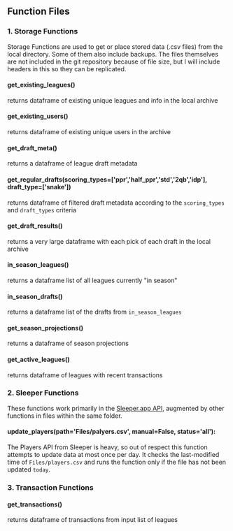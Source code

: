 ## Function Files

### 1. Storage Functions

Storage Functions are used to get or place stored data (.csv files) from the local directory. Some of them also include backups. The files themselves are not included in the git repository because of file size, but I will include headers in this so they can be replicated.

#### get_existing_leagues()

returns dataframe of existing unique leagues and info in the local archive

#### get_existing_users()

returns dataframe of existing unique users in the archive

#### get_draft_meta()

returns a dataframe of league draft metadata

#### get_regular_drafts(scoring_types=['ppr','half_ppr','std','2qb','idp'], draft_type=['snake'])

returns dataframe of filtered draft metadata according to the `scoring_types` and `draft_types` criteria

#### get_draft_results()

returns a very large dataframe with each pick of each draft in the local archive

#### in_season_leagues()

returns a dataframe list of all leagues currently "in season"

#### in_season_drafts()

returns a dataframe list of the drafts from `in_season_leagues`

#### get_season_projections()

returns a dataframe of season projections

#### get_active_leagues()

returns dataframe of leagues with recent transactions



### 2. Sleeper Functions

These functions work primarily in the [Sleeper.app API](https://docs.sleeper.app/#players), augmented by other functions in files within the same folder.

#### update_players(path='Files/palyers.csv', manual=False, status='all'):

The Players API from Sleeper is heavy, so out of respect this function attempts to update data at most once per day. It checks the last-modified time of `Files/players.csv` and runs the function only if the file has not been updated `today`.


### 3. Transaction Functions

#### get_transactions()

returns dataframe of transactions from input list of leagues